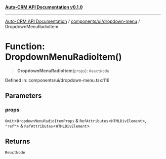 [**Auto-CRM API Documentation v0.1.0**](../../../../README.md)

***

[Auto-CRM API Documentation](../../../../README.md) / [components/ui/dropdown-menu](../README.md) / DropdownMenuRadioItem

# Function: DropdownMenuRadioItem()

> **DropdownMenuRadioItem**(`props`): `ReactNode`

Defined in: components/ui/dropdown-menu.tsx:116

## Parameters

### props

`Omit`\<`DropdownMenuRadioItemProps` & `RefAttributes`\<`HTMLDivElement`\>, `"ref"`\> & `RefAttributes`\<`HTMLDivElement`\>

## Returns

`ReactNode`
